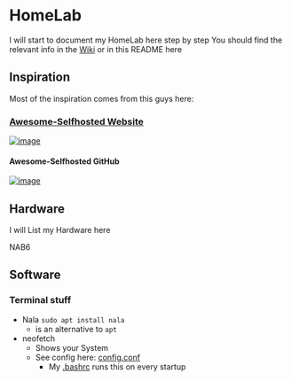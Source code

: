 # HomeLab

I will start to document my HomeLab here step by step
You should find the relevant info in the [Wiki](https://github.com/GSB-Deleven/HomeLab/wiki) or in this README here
  
## Inspiration
Most of the inspiration comes from this guys here:  
### [Awesome-Selfhosted Website](https://awesome-selfhosted.net/)
[![image](https://github.com/GSB-Deleven/HomeLab/assets/35196079/241ffd9f-1454-490e-bf38-6307738624ab)](https://awesome-selfhosted.net/)  

#### Awesome-Selfhosted GitHub  
[![image](https://github.com/GSB-Deleven/HomeLab/assets/35196079/7009f18b-ba0f-405d-bf6c-2ccb12843b35)](https://github.com/sindresorhus/awesome)


## Hardware
I will List my Hardware here

NAB6



## Software

### Terminal stuff
* Nala `sudo apt install nala`
  * is an alternative to `apt`
* neofetch
  * Shows your System
  * See config here: [config.conf](https://github.com/GSB-Deleven/HomeLab/blob/429b4a9c5fb366ef10b661b865fa99e16d729e4f/Terminal%20configs/neofetch/config.conf)
    * My [.bashrc](https://github.com/GSB-Deleven/HomeLab/blob/429b4a9c5fb366ef10b661b865fa99e16d729e4f/Terminal%20configs/.bashrc)  runs this on every startup

